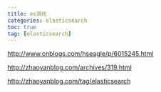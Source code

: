 ```yaml
---
title: es调优
categories: elasticsearch   
toc: true  
tag: [elasticsearch]
---
```



http://www.cnblogs.com/hseagle/p/6015245.html

http://zhaoyanblog.com/archives/319.html

http://zhaoyanblog.com/tag/elasticsearch
